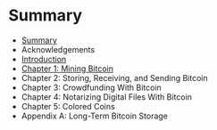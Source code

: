 # Summary

* [Summary](README.md)
* Acknowledgements
* [Introduction](introduction.md)
* [Chapter 1: Mining Bitcoin](chapter_1_mining_bitcoin.md)
* Chapter 2: Storing, Receiving, and Sending Bitcoin
* Chapter 3: Crowdfunding With Bitcoin
* Chapter 4: Notarizing Digital Files With Bitcoin
* Chapter 5: Colored Coins
* Appendix A: Long-Term Bitcoin Storage

